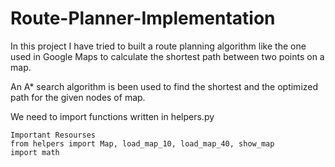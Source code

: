 # Route-Planner-Implementation

In this project I have tried to built a route planning algorithm like the one used in Google Maps to calculate the shortest path between two points on a map. 

An A* search algorithm is been used to find the shortest and the optimized path for the given nodes of map.

We need to import functions written in helpers.py
```
Important Resourses
from helpers import Map, load_map_10, load_map_40, show_map
import math
```

